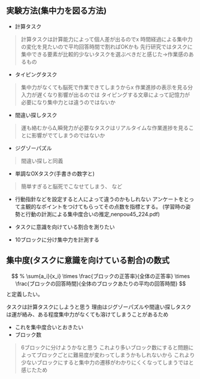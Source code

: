 ## 実験方法(集中力を図る方法)

- 計算タスク
> 計算タスクは計算能力によって個人差が出るのでx
> 時間経過による集中力の変化を見たいので平均回答時間で割ればOKかも
> 先行研究ではタスクに集中できる要素が比較的少ないタスクを選ぶべきだと感じた->作業感のあるもの
- タイピングタスク
> 集中力がなくても脳死で作業できてしまうからx
>作業進捗の表示を見る分入力が遅くなり影響が出るのでは
>タイピングする文章によって記憶力が必要になり集中力とは違うのではないか

- 間違い探しタスク
> 運も絡むからΔ,瞬発力が必要なタスクはリアルタイムな作業進捗を見ることに影響がでてしまうのではないか
- ジグゾーパズル
> 間違い探しと同義
- 単調なOXタスク(手書きの数字と)
> 簡単すぎると脳死でこなせてしまう、
など

- 行動指針などを設定すると人によって違うのかもしれない
アンケートをとって主観的なポイントをつけてもらってその点数を指標とする。
(学習時の姿勢と行動の計測による集中度合いの推定,nenpou45_224.pdf)

- タスクに意識を向けている割合を測りたい
- 10ブロックに分け集中力を計測する

## 集中度(タスクに意識を向けている割合)の数式
$$
% \sum{a_i}{x_i} \times 
\frac{ブロックの正答率}{全体の正答率} \times \frac{ブロックの回答時間}{全体のブロックあたりの平均の回答時間}
$$
と定義したい。

タスクは計算タスクにしようと思う
理由はジグゾーパズルや間違い探しタスクは運が絡み、ある程度集中力がなくても溶けてしまうことがあるため

- これを集中度合いとおきたい 
- ブロック数
> 6ブロックに分けようかなと思う
これより多いブロック数にすると問題によってブロックごとに難易度が変わってしまうかもしれないから これより少ないブロックにすると集中力の遷移がわかりにくくなってしまうではと感じたため